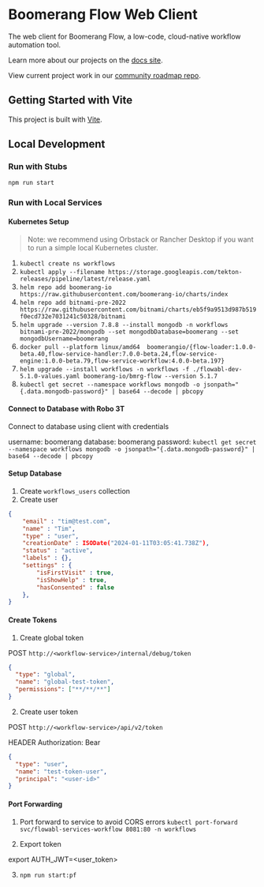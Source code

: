 # Boomerang Flow Web Client

The web client for Boomerang Flow, a low-code, cloud-native workflow automation tool.

Learn more about our projects on the [docs site](https://useboomerang.io/docs).

View current project work in our [community roadmap repo](https://github.com/boomerang-io/roadmap).

## Getting Started with Vite

This project is built with [Vite](https://vitejs.dev/).

## Local Development

### Run with Stubs

`npm run start`

### Run with Local Services

#### Kubernetes Setup

> Note: we recommend using Orbstack or Rancher Desktop if you want to run a simple local Kubernetes cluster.

1. `kubectl create ns workflows`
2. `kubectl apply --filename https://storage.googleapis.com/tekton-releases/pipeline/latest/release.yaml`
3. `helm repo add boomerang-io https://raw.githubusercontent.com/boomerang-io/charts/index`
4. `helm repo add bitnami-pre-2022 https://raw.githubusercontent.com/bitnami/charts/eb5f9a9513d987b519f0ecd732e7031241c50328/bitnami`
5. `helm upgrade --version 7.8.8 --install mongodb -n workflows bitnami-pre-2022/mongodb --set mongodbDatabase=boomerang --set mongodbUsername=boomerang`
6. `docker pull --platform linux/amd64  boomerangio/{flow-loader:1.0.0-beta.40,flow-service-handler:7.0.0-beta.24,flow-service-engine:1.0.0-beta.79,flow-service-workflow:4.0.0-beta.197}`
7. `helm upgrade --install workflows -n workflows -f ./flowabl-dev-5.1.0-values.yaml boomerang-io/bmrg-flow --version 5.1.7`
8. `kubectl get secret --namespace workflows mongodb -o jsonpath="{.data.mongodb-password}" | base64 --decode | pbcopy`

#### Connect to Database with Robo 3T

Connect to database using client with credentials

username: boomerang
database: boomerang
password: `kubectl get secret --namespace workflows mongodb -o jsonpath="{.data.mongodb-password}" | base64 --decode | pbcopy`

#### Setup Database

1. Create `workflows_users` collection
2. Create user

```json
{
    "email" : "tim@test.com",
    "name" : "Tim",
    "type" : "user",
    "creationDate" : ISODate("2024-01-11T03:05:41.738Z"),
    "status" : "active",
    "labels" : {},
    "settings" : {
        "isFirstVisit" : true,
        "isShowHelp" : true,
        "hasConsented" : false
    },
}
```

#### Create Tokens

1. Create global token

POST `http://<workflow-service>/internal/debug/token`

```json
{
  "type": "global",
  "name": "global-test-token",
  "permissions": ["**/**/**"]
}
```

2. Create user token

POST `http://<workflow-service>/api/v2/token`

HEADER Authorization: Bear <global token from above>

```json
{
  "type": "user",
  "name": "test-token-user",
  "principal": "<user-id>"
}
```

#### Port Forwarding

1. Port forward to service to avoid CORS errors
   `kubectl port-forward svc/flowabl-services-workflow 8081:80 -n workflows`

2. Export token

export AUTH_JWT=<user_token>

3. `npm run start:pf`
